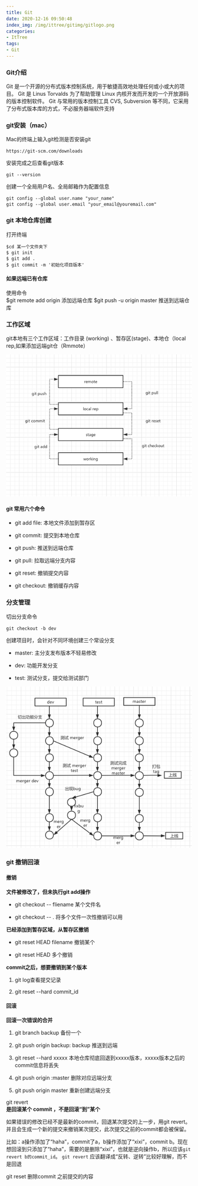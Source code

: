 ```yaml
---
title: Git
date: 2020-12-16 09:50:48
index_img: /img/ittree/gitimg/gitlogo.png
categories:
- ItTree
tags:
- Git
---
```


### Git介绍
Git 是一个开源的分布式版本控制系统，用于敏捷高效地处理任何或小或大的项目。
Git 是 Linus Torvalds 为了帮助管理 Linux 内核开发而开发的一个开放源码的版本控制软件。
Git 与常用的版本控制工具 CVS, Subversion 等不同，它采用了分布式版本库的方式，不必服务器端软件支持

### git安装（mac）
Mac的终端上输入git检测是否安装git
```
https://git-scm.com/downloads

```
安装完成之后查看git版本

```
git --version

```
创建一个全局用户名、全局邮箱作为配置信息
```
git config --global user.name "your_name"  
git config --global user.email "your_email@youremail.com"

```
### git 本地仓库创建

打开终端
```
$cd 某一个文件夹下
$ git init
$ git add .
$ git commit -m '初始化项目版本'
```
#### 如果远端已有仓库

使用命令  
$git remote add origin 添加远端仓库
$git push -u origin master 推送到远端仓库


### 工作区域

git本地有三个工作区域：工作目录 (working) 、暂存区(stage)、本地仓（local rep,如果添加远端git仓（Rmmote）

![](/img/ittree/gitimg/gitwork.png)

#### git 常用六个命令

- git add file: 本地文件添加到暂存区

- git commit: 提交到本地仓库

- git push: 推送到远端仓库

- git pull: 拉取远端分支内容

- git reset: 撤销提交内容

- git checkout: 撤销缓存内容

### 分支管理

切出分支命令
```
git checkout -b dev

```

创建项目时，会针对不同环境创建三个常设分支

- master: 主分支发布版本不轻易修改

- dev: 功能开发分支

- test: 测试分支，提交给测试部门

![](/img/ittree/gitimg/gitliucheng.png)


### git 撤销回滚

#### 撤销

**文件被修改了，但未执行git add操作**

-  git checkout -- fliename  某个文件名

-   git checkout -- .   将多个文件一次性撤销可以用

**已经添加到暂存区域，从暂存区撤销**

- git reset HEAD filename 撤销某个

- git reset HEAD 多个撤销

**commit之后，想要撤销到某个版本**

1. git log查看提交记录

2. git  reset --hard  commit_id

#### 回滚

**回滚一次错误的合并**

1. git branch backup 备份一个

2. git push origin backup: backup 推送到远端

3. git reset --hard xxxxx 本地仓库彻底回退到xxxxx版本，xxxxx版本之后的commit信息将丢失

4. git push origin :master 删除对应远端分支

5. git push origin master 重新创建远端分支

git revert   
**是回滚某个 commit ，不是回滚“到”某个**

如果错误的修改已经不是最新的commit，回退某次提交的上一步，用git revert。并且会生成一个新的提交来撤销某次提交，此次提交之前的commit都会被保留。

比如：a操作添加了“haha”，commit了a，b操作添加了“xixi”，commit b。现在想回滚到只添加了“haha”，需要的是删除“xixi”，也就是逆向操作b，所以应该`git revert b的commit_id`。 `git revert` 应该翻译成“反转、逆转”比较好理解，而不是回退

git reset
删除commit 之前提交的内容 